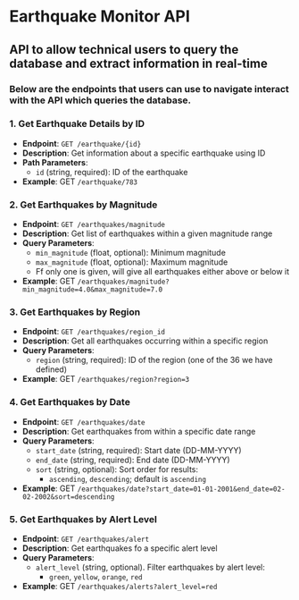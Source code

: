 # Earthquake Monitor API
## API to allow technical users to query the database and extract information in real-time
### Below are the endpoints that users can use to navigate interact with the API which queries the database.

### 1. Get Earthquake Details by ID
- **Endpoint**: `GET /earthquake/{id}`
- **Description**: Get information about a specific earthquake using ID
- **Path Parameters**:
  - `id` (string, required): ID of the earthquake
- **Example**: GET `/earthquake/783`


### 2. Get Earthquakes by Magnitude
- **Endpoint**: `GET /earthquakes/magnitude`
- **Description**: Get list of earthquakes within a given magnitude range
- **Query Parameters**:
  - `min_magnitude` (float, optional): Minimum magnitude 
  - `max_magnitude` (float, optional): Maximum magnitude 
  - Ff only one is given, will give all earthquakes either above or below it
- **Example**: GET `/earthquakes/magnitude?min_magnitude=4.0&max_magnitude=7.0`


### 3. Get Earthquakes by Region
- **Endpoint**: `GET /earthquakes/region_id`
- **Description**: Get all earthquakes occurring within a specific region
- **Query Parameters**:
  - `region` (string, required): ID of the region (one of the 36 we have defined)
- **Example**: GET `/earthquakes/region?region=3`


### 4. Get Earthquakes by Date
- **Endpoint**: `GET /earthquakes/date`
- **Description**: Get earthquakes from within a specific date range
- **Query Parameters**:
  - `start_date` (string, required): Start date (DD-MM-YYYY)
  - `end_date` (string, required): End date (DD-MM-YYYY)
  - `sort` (string, optional): Sort order for results:
    - `ascending`, `descending`; default is `ascending`
- **Example**:
  GET `/earthquakes/date?start_date=01-01-2001&end_date=02-02-2002&sort=descending`

### 5. Get Earthquakes by Alert Level
- **Endpoint**: `GET /earthquakes/alert`
- **Description**: Get earthquakes fo a specific alert level
- **Query Parameters**:
  - `alert_level` (string, optional). Filter earthquakes by alert level: 
    - `green`, `yellow`, `orange`, `red`
- **Example**:
  GET `/earthquakes/alerts?alert_level=red`
